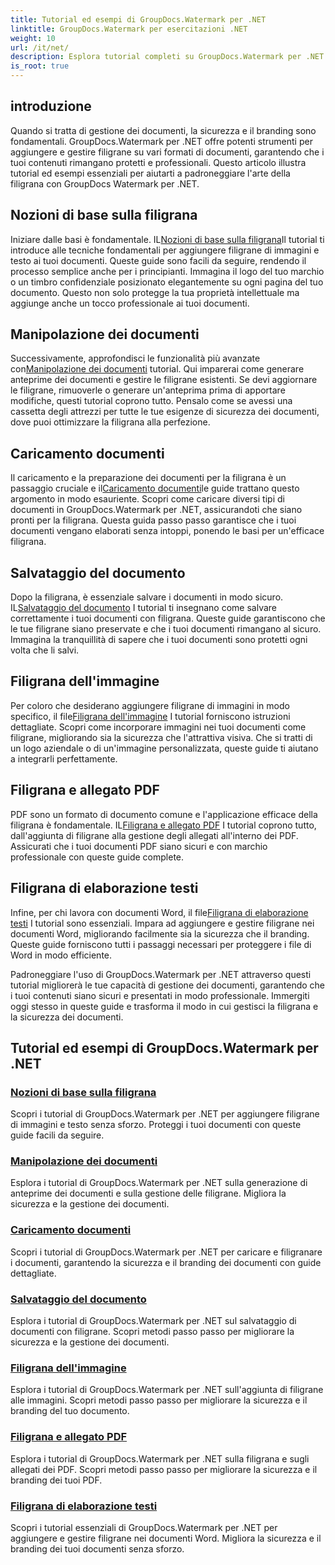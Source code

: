 ```yaml
---
title: Tutorial ed esempi di GroupDocs.Watermark per .NET
linktitle: GroupDocs.Watermark per esercitazioni .NET
weight: 10
url: /it/net/
description: Esplora tutorial completi su GroupDocs.Watermark per .NET. Impara ad aggiungere, gestire e proteggere le filigrane in vari formati di documenti con guide dettagliate.
is_root: true
---
```

## introduzione

Quando si tratta di gestione dei documenti, la sicurezza e il branding sono fondamentali. GroupDocs.Watermark per .NET offre potenti strumenti per aggiungere e gestire filigrane su vari formati di documenti, garantendo che i tuoi contenuti rimangano protetti e professionali. Questo articolo illustra tutorial ed esempi essenziali per aiutarti a padroneggiare l'arte della filigrana con GroupDocs Watermark per .NET.

## Nozioni di base sulla filigrana

 Iniziare dalle basi è fondamentale. IL[Nozioni di base sulla filigrana](./watermarking-basics/)Il tutorial ti introduce alle tecniche fondamentali per aggiungere filigrane di immagini e testo ai tuoi documenti. Queste guide sono facili da seguire, rendendo il processo semplice anche per i principianti. Immagina il logo del tuo marchio o un timbro confidenziale posizionato elegantemente su ogni pagina del tuo documento. Questo non solo protegge la tua proprietà intellettuale ma aggiunge anche un tocco professionale ai tuoi documenti.

## Manipolazione dei documenti

 Successivamente, approfondisci le funzionalità più avanzate con[Manipolazione dei documenti](./document-manipulation/) tutorial. Qui imparerai come generare anteprime dei documenti e gestire le filigrane esistenti. Se devi aggiornare le filigrane, rimuoverle o generare un'anteprima prima di apportare modifiche, questi tutorial coprono tutto. Pensalo come se avessi una cassetta degli attrezzi per tutte le tue esigenze di sicurezza dei documenti, dove puoi ottimizzare la filigrana alla perfezione.

## Caricamento documenti

 Il caricamento e la preparazione dei documenti per la filigrana è un passaggio cruciale e il[Caricamento documenti](./document-loadings/)le guide trattano questo argomento in modo esauriente. Scopri come caricare diversi tipi di documenti in GroupDocs.Watermark per .NET, assicurandoti che siano pronti per la filigrana. Questa guida passo passo garantisce che i tuoi documenti vengano elaborati senza intoppi, ponendo le basi per un'efficace filigrana.

## Salvataggio del documento

 Dopo la filigrana, è essenziale salvare i documenti in modo sicuro. IL[Salvataggio del documento](./document-savings/) I tutorial ti insegnano come salvare correttamente i tuoi documenti con filigrana. Queste guide garantiscono che le tue filigrane siano preservate e che i tuoi documenti rimangano al sicuro. Immagina la tranquillità di sapere che i tuoi documenti sono protetti ogni volta che li salvi.

## Filigrana dell'immagine

 Per coloro che desiderano aggiungere filigrane di immagini in modo specifico, il file[Filigrana dell'immagine](./image-watermarkings/) I tutorial forniscono istruzioni dettagliate. Scopri come incorporare immagini nei tuoi documenti come filigrane, migliorando sia la sicurezza che l'attrattiva visiva. Che si tratti di un logo aziendale o di un'immagine personalizzata, queste guide ti aiutano a integrarli perfettamente.

## Filigrana e allegato PDF

 PDF sono un formato di documento comune e l'applicazione efficace della filigrana è fondamentale. IL[Filigrana e allegato PDF](./pdf-watermarking-attachments/) I tutorial coprono tutto, dall'aggiunta di filigrane alla gestione degli allegati all'interno dei PDF. Assicurati che i tuoi documenti PDF siano sicuri e con marchio professionale con queste guide complete.

## Filigrana di elaborazione testi

 Infine, per chi lavora con documenti Word, il file[Filigrana di elaborazione testi](./word-processing-watermarkings/) I tutorial sono essenziali. Impara ad aggiungere e gestire filigrane nei documenti Word, migliorando facilmente sia la sicurezza che il branding. Queste guide forniscono tutti i passaggi necessari per proteggere i file di Word in modo efficiente.

Padroneggiare l'uso di GroupDocs.Watermark per .NET attraverso questi tutorial migliorerà le tue capacità di gestione dei documenti, garantendo che i tuoi contenuti siano sicuri e presentati in modo professionale. Immergiti oggi stesso in queste guide e trasforma il modo in cui gestisci la filigrana e la sicurezza dei documenti.
## Tutorial ed esempi di GroupDocs.Watermark per .NET 
### [Nozioni di base sulla filigrana](./watermarking-basics/)
Scopri i tutorial di GroupDocs.Watermark per .NET per aggiungere filigrane di immagini e testo senza sforzo. Proteggi i tuoi documenti con queste guide facili da seguire.
### [Manipolazione dei documenti](./document-manipulation/)
Esplora i tutorial di GroupDocs.Watermark per .NET sulla generazione di anteprime dei documenti e sulla gestione delle filigrane. Migliora la sicurezza e la gestione dei documenti.
### [Caricamento documenti](./document-loadings/)
Scopri i tutorial di GroupDocs.Watermark per .NET per caricare e filigranare i documenti, garantendo la sicurezza e il branding dei documenti con guide dettagliate.
### [Salvataggio del documento](./document-savings/)
Esplora i tutorial di GroupDocs.Watermark per .NET sul salvataggio di documenti con filigrane. Scopri metodi passo passo per migliorare la sicurezza e la gestione dei documenti.
### [Filigrana dell'immagine](./image-watermarkings/)
Esplora i tutorial di GroupDocs.Watermark per .NET sull'aggiunta di filigrane alle immagini. Scopri metodi passo passo per migliorare la sicurezza e il branding del tuo documento.
### [Filigrana e allegato PDF](./pdf-watermarking-attachments/)
Esplora i tutorial di GroupDocs.Watermark per .NET sulla filigrana e sugli allegati dei PDF. Scopri metodi passo passo per migliorare la sicurezza e il branding dei tuoi PDF.
### [Filigrana di elaborazione testi](./word-processing-watermarkings/)
Scopri i tutorial essenziali di GroupDocs.Watermark per .NET per aggiungere e gestire filigrane nei documenti Word. Migliora la sicurezza e il branding dei tuoi documenti senza sforzo.